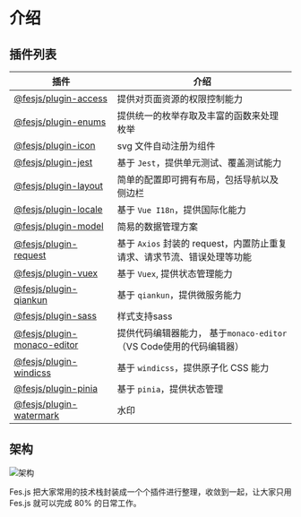 # 介绍
## 插件列表
 
|  插件   | 介绍  | 
|  ----  | ----  |
| [@fesjs/plugin-access](./plugins/access.md)  | 提供对页面资源的权限控制能力 | 
| [@fesjs/plugin-enums](./plugins/enums.md)  | 提供统一的枚举存取及丰富的函数来处理枚举 | 
| [@fesjs/plugin-icon](./plugins/icon.md)  | svg 文件自动注册为组件 |  
| [@fesjs/plugin-jest](./plugins/jest.md)  | 基于 `Jest`，提供单元测试、覆盖测试能力 | 
| [ @fesjs/plugin-layout](./plugins/layout.md) |  简单的配置即可拥有布局，包括导航以及侧边栏 |
| [@fesjs/plugin-locale](./plugins/locale.md) |  基于 `Vue I18n`，提供国际化能力 |
| [@fesjs/plugin-model](./plugins/model.md) |  简易的数据管理方案 |
| [@fesjs/plugin-request](./plugins/request.md) |  基于 `Axios` 封装的 request，内置防止重复请求、请求节流、错误处理等功能 |
| [@fesjs/plugin-vuex](./plugins/vuex.md) |  基于 `Vuex`, 提供状态管理能力 |
| [@fesjs/plugin-qiankun](./plugins/qiankun.md) |  基于 `qiankun`，提供微服务能力 |
| [@fesjs/plugin-sass](./plugins/sass.md) |  样式支持sass |
| [@fesjs/plugin-monaco-editor](./plugins/editor.md) | 提供代码编辑器能力，  基于`monaco-editor`（VS Code使用的代码编辑器） |
| [@fesjs/plugin-windicss](./plugins/windicss.md) | 基于 `windicss`，提供原子化 CSS 能力 |
| [@fesjs/plugin-pinia](./plugins/pinia.md) | 基于 `pinia`，提供状态管理 |
| [@fesjs/plugin-watermark](./plugins/watermark.md) | 水印 |

## 架构

<!-- ![架构](/framework.png "架构") -->
<img :src="$withBase('framework.png')" alt="架构">

Fes.js 把大家常用的技术栈封装成一个个插件进行整理，收敛到一起，让大家只用 Fes.js 就可以完成 80% 的日常工作。
